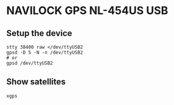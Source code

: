 # NAVILOCK GPS NL-454US USB

## Setup the device

    stty 38400 raw </dev/ttyUSB2
    gpsd -D 5 -N -n /dev/ttyUSB2
    # or
    gpsd /dev/ttyUSB2

## Show satellites

    xgps
